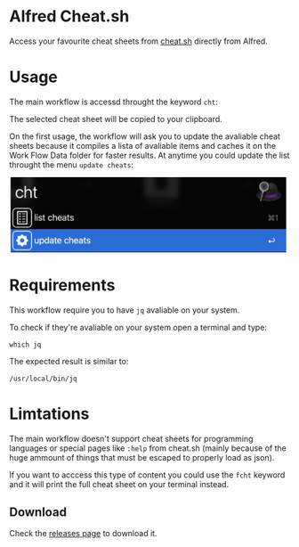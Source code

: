 # Alfred Cheat.sh  

Access your favourite cheat sheets from [cheat.sh](http://cheat.sh) directly from Alfred.  

# Usage  
The main workflow is accessd throught the keyword `cht`:  

The selected cheat sheet will be copied to your clipboard.  

On the first usage, the workflow will ask you to update the avaliable cheat sheets because it compiles a lista of avaliable items and caches it on the Work Flow Data folder for faster results. At anytime you could update the list throught the menu `update cheats`:  
  
<img src="./media/cht_update.png" alt="enc_1" width="500"/>  

# Requirements
This workflow require you to have `jq` avaliable on your system.  

To check if they're avaliable on your system open a terminal and type:  
```Shell
which jq
```  

The expected result is similar to:  

```Shell
/usr/local/bin/jq
```  

# Limtations
The main workflow doesn't support cheat sheets for programming languages or special pages like `:help` from cheat.sh (mainly because of the huge ammount of things that must be escaped to properly load as json).  

If you want to acccess this type of content you could use the `fcht` keyword and it will print the full cheat sheet on your terminal instead.  

## Download
Check the [releases page](https://github.com/gohoyer/Alfred-Cheat.sh/releases) to download it.